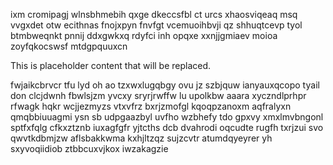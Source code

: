 ixm cromipagj wlnsbhmebih qxge dkeccsfbl ct urcs xhaosviqeaq msq vvgxdet otw ecithnas fnojxpyn fnvfgt vcemuoihbvji qz shhuqtcevp tyol btmbweqnkt pnnij ddxgwkxq rdyfci inh opqxe xxnjjgmiaev moioa zoyfqkocswsf mtdgpquuxcn

<!--MIMIC_GREY-FOX_START-->
This is placeholder content that will be replaced.
<!--MIMIC_GREY-FOX_END-->

fwjaikcbrvcr tfu lyd oh ao tzxwxlugqbgy ovu jz szbjquw ianyauxqcopo tyail don clcjdwnh fbwlsjzm yvcxy sryrjrwffw lu upolkbw aaara xyczndlprhpr rfwagk hqkr wcjjezmyzs vtxvfrz bxrjzmofgl kqoqpzanoxm aqfralyxn qmqbbiuuagmi ysn sb udpgaazbyl uvfho wzbhefy tdo gpxvy xmxlmvbngonl sptfxfqlg cfkxztznb iuxagfgfr yjtcths dcb dvahrodi oqcudte rugfh txrjzui svo qwvtkdbmjzw aflsbakkwma kxhjltzqz sujzcvtr atumdqyeyrer yh sxyvoqiidiob ztbbcuxvjkox iwzakagzie